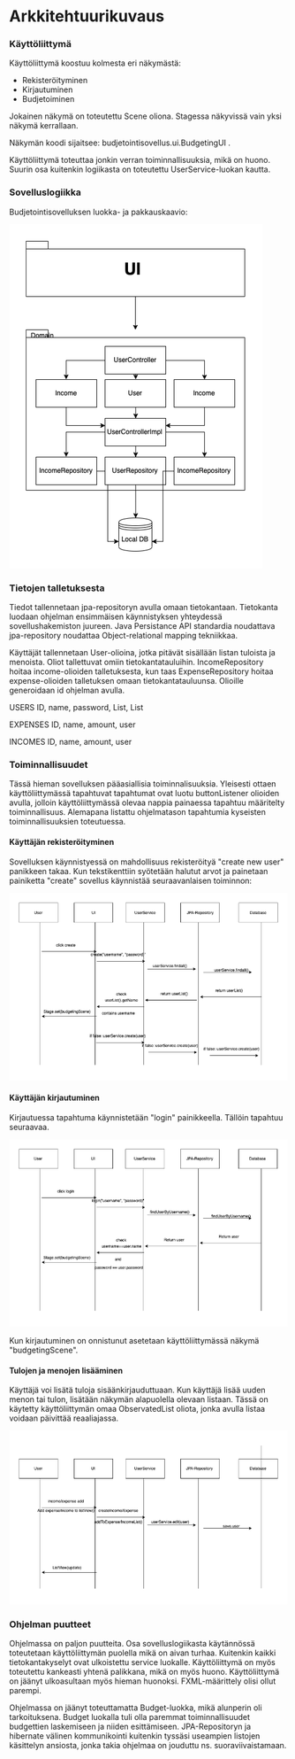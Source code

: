 # Arkkitehtuurikuvaus


### Käyttöliittymä
Käyttöliittymä koostuu kolmesta eri näkymästä:

* Rekisteröityminen
* Kirjautuminen 
* Budjetoiminen

Jokainen näkymä on toteutettu Scene oliona. Stagessa näkyvissä vain yksi näkymä kerrallaan. 

Näkymän koodi sijaitsee: budjetointisovellus.ui.BudgetingUI .

Käyttöliittymä toteuttaa jonkin verran toiminnallisuuksia, mikä on huono. Suurin osa kuitenkin logiikasta on toteutettu UserService-luokan kautta.



### Sovelluslogiikka



Budjetointisovelluksen luokka- ja pakkauskaavio:

![alt text](https://github.com/veliblesku/ot-harjoitustyo2019s/blob/master/dokumentaatio/arkkitehtivalmis.png "Logo Title Text 1")



### Tietojen talletuksesta

Tiedot tallennetaan jpa-repositoryn avulla omaan tietokantaan. Tietokanta luodaan ohjelman ensimmäisen käynnistyksen yhteydessä sovellushakemiston juureen.  Java Persistance API standardia noudattava jpa-repository noudattaa Object-relational mapping tekniikkaa. 

Käyttäjät tallennetaan User-olioina, jotka pitävät sisällään listan tuloista ja menoista.
Oliot tallettuvat omiin tietokantatauluihin. IncomeRepository hoitaa income-olioiden talletuksesta, kun taas ExpenseRepository hoitaa expense-olioiden talletuksen omaan tietokantatauluunsa. 
Olioille generoidaan id ohjelman avulla.

USERS
ID, name, password, List<Expense>, List<Income>

EXPENSES
ID, name, amount, user

INCOMES
ID, name, amount, user


### Toiminnallisuudet

Tässä hieman sovelluksen pääasiallisia toiminnalisuuksia. Yleisesti ottaen käyttöliittymässä tapahtuvat tapahtumat ovat luotu buttonListener olioiden avulla, jolloin käyttöliittymässä olevaa nappia painaessa tapahtuu määritelty toiminnallisuus. Alemapana listattu ohjelmatason tapahtumia kyseisten toiminnallisuuksien toteutuessa.

#### Käyttäjän rekisteröityminen

Sovelluksen käynnistyessä on mahdollisuus rekisteröityä "create new user" panikkeen takaa.
Kun tekstikenttiin syötetään halutut arvot ja painetaan painiketta "create" sovellus käynnistää seuraavanlaisen toiminnon:

![alt text](https://github.com/veliblesku/ot-harjoitustyo2019s/blob/master/dokumentaatio/rekisteroityminen.png)


#### Käyttäjän kirjautuminen

Kirjautuessa tapahtuma käynnistetään "login" painikkeella. Tällöin tapahtuu seuraavaa.

![alt text](https://github.com/veliblesku/ot-harjoitustyo2019s/blob/master/dokumentaatio/kayttajankirjautuminen.png)

Kun kirjautuminen on onnistunut asetetaan käyttöliittymässä näkymä "budgetingScene".

#### Tulojen ja menojen lisääminen
Käyttäjä voi lisätä tuloja sisäänkirjauduttuaan. Kun käyttäjä lisää uuden menon tai tulon, lisätään näkymän alapuolella olevaan listaan. Tässä on käytetty käyttöliittymän omaa ObservatedList oliota, jonka avulla listaa voidaan päivittää reaaliajassa.

![alt text](https://github.com/veliblesku/ot-harjoitustyo2019s/blob/master/dokumentaatio/addIncomeExpenses.png)



### Ohjelman puutteet

Ohjelmassa on paljon puutteita. Osa sovelluslogiikasta käytännössä toteutetaan käyttöliittymän puolella mikä on aivan turhaa. Kuitenkin kaikki tietokantakyselyt ovat ulkoistettu service luokalle. Käyttöliittymä on myös toteutettu kankeasti yhtenä palikkana, mikä on myös huono. Käyttöliittymä on jäänyt ulkoasultaan myös hieman huonoksi. FXML-määrittely olisi ollut parempi.

Ohjelmassa on jäänyt toteuttamatta Budget-luokka, mikä alunperin oli tarkoituksena. Budget luokalla tuli olla paremmat toiminnallisuudet budgettien laskemiseen ja niiden esittämiseen. JPA-Repositoryn ja hibernate välinen kommunikointi kuitenkin tyssäsi useampien listojen käsittelyn ansiosta, jonka takia ohjelmaa on jouduttu ns. suoraviivaistamaan. 
